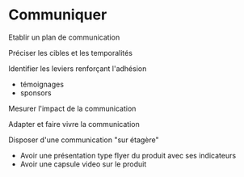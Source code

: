 # Communiquer

Etablir un plan de communication

Préciser les cibles et les temporalités

Identifier les leviers renforçant l'adhésion

* témoignages
* sponsors

Mesurer l'impact de la communication

Adapter et faire vivre la communication

Disposer d'une communication "sur étagère"

* Avoir une présentation type flyer du produit avec ses indicateurs
* Avoir une capsule video sur le produit



